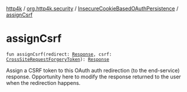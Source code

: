 [http4k](../../index.md) / [org.http4k.security](../index.md) / [InsecureCookieBasedOAuthPersistence](index.md) / [assignCsrf](./assign-csrf.md)

# assignCsrf

`fun assignCsrf(redirect: `[`Response`](../../org.http4k.core/-response/index.md)`, csrf: `[`CrossSiteRequestForgeryToken`](../-cross-site-request-forgery-token/index.md)`): `[`Response`](../../org.http4k.core/-response/index.md)

Assign a CSRF token to this OAuth auth redirection (to the end-service) response. Opportunity here to modify the
response returned to the user when the redirection happens.

